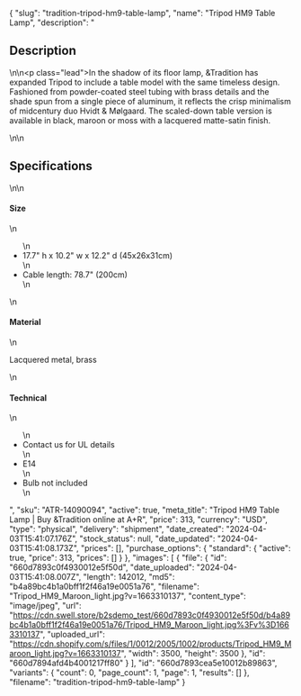 {
  "slug": "tradition-tripod-hm9-table-lamp",
  "name": "Tripod HM9 Table Lamp",
  "description": "<h2>Description</h2>\n<!-- split -->\n<p class=\"lead\">In the shadow of its floor lamp, &amp;Tradition has expanded Tripod to include a table model with the same timeless design. Fashioned from powder-coated steel tubing with brass details and the shade spun from a single piece of aluminum, it reflects the crisp minimalism of midcentury duo Hvidt &amp; Mølgaard. The scaled-down table version is available in black, maroon or moss with a lacquered matte-satin finish.</p>\n<!-- split -->\n<h2>Specifications</h2>\n<!-- split -->\n<h4>Size</h4>\n<ul>\n<li>17.7\" h x 10.2\" w x 12.2\" d (45x26x31cm)</li>\n<li>Cable length: 78.7\" (200cm)</li>\n</ul>\n<h4>Material</h4>\n<p>Lacquered metal, brass</p>\n<h4>Technical</h4>\n<ul>\n<li>Contact us for UL details</li>\n<li>E14</li>\n<li>Bulb not included</li>\n</ul>",
  "sku": "ATR-14090094",
  "active": true,
  "meta_title": "Tripod HM9 Table Lamp | Buy &Tradition online at A+R",
  "price": 313,
  "currency": "USD",
  "type": "physical",
  "delivery": "shipment",
  "date_created": "2024-04-03T15:41:07.176Z",
  "stock_status": null,
  "date_updated": "2024-04-03T15:41:08.173Z",
  "prices": [],
  "purchase_options": {
    "standard": {
      "active": true,
      "price": 313,
      "prices": []
    }
  },
  "images": [
    {
      "file": {
        "id": "660d7893c0f4930012e5f50d",
        "date_uploaded": "2024-04-03T15:41:08.007Z",
        "length": 142012,
        "md5": "b4a89bc4b1a0bff1f2f46a19e0051a76",
        "filename": "Tripod_HM9_Maroon_light.jpg?v=1663310137",
        "content_type": "image/jpeg",
        "url": "https://cdn.swell.store/b2sdemo_test/660d7893c0f4930012e5f50d/b4a89bc4b1a0bff1f2f46a19e0051a76/Tripod_HM9_Maroon_light.jpg%3Fv%3D1663310137",
        "uploaded_url": "https://cdn.shopify.com/s/files/1/0012/2005/1002/products/Tripod_HM9_Maroon_light.jpg?v=1663310137",
        "width": 3500,
        "height": 3500
      },
      "id": "660d7894afd4b4001217ff80"
    }
  ],
  "id": "660d7893cea5e10012b89863",
  "variants": {
    "count": 0,
    "page_count": 1,
    "page": 1,
    "results": []
  },
  "filename": "tradition-tripod-hm9-table-lamp"
}